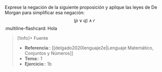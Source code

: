 Exprese la negación de la siguiente proposición y aplique las leyes de De Morgan para simplificar esa negación:
$$(p \lor q) \land r$$
:multiline-flashcard:
Hola

>[!info]+ Fuente
>- **Referencia**:: [[delgado2020lenguaje2e|Lenguaje Matemático, Conjuntos y Números]]
>- **Tema**:: 1
>- **Ejercicio**:: 1b
